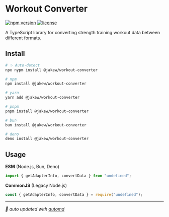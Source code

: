 # Workout Converter

<!-- automd:badges name="@jakew/workout-converter" github="jake-walker/workout-converter" license no-npmDownloads provider="badgen" -->

[![npm version](https://flat.badgen.net/npm/v/@jakew/workout-converter)](https://npmjs.com/package/@jakew/workout-converter)
[![license](https://flat.badgen.net/github/license/jake-walker/workout-converter)](https://github.com/jake-walker/workout-converter/blob/main/LICENSE)

<!-- /automd -->

A TypeScript library for converting strength training workout data between different formats.

## Install

<!-- automd:pm-install name="@jakew/workout-converter" -->

```sh
# ✨ Auto-detect
npx nypm install @jakew/workout-converter

# npm
npm install @jakew/workout-converter

# yarn
yarn add @jakew/workout-converter

# pnpm
pnpm install @jakew/workout-converter

# bun
bun install @jakew/workout-converter

# deno
deno install @jakew/workout-converter
```

<!-- /automd -->

## Usage

<!-- automd:jsimport imports="getAdapterInfo,convertData" cjs -->

**ESM** (Node.js, Bun, Deno)

```js
import { getAdapterInfo, convertData } from "undefined";
```

**CommonJS** (Legacy Node.js)

```js
const { getAdapterInfo, convertData } = require("undefined");
```

<!-- /automd -->

<!-- automd:with-automd -->

---

_🤖 auto updated with [automd](https://automd.unjs.io)_

<!-- /automd -->
